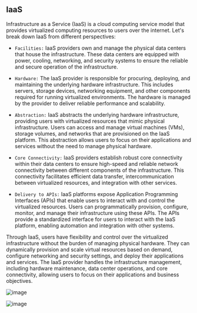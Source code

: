 ## IaaS

Infrastructure as a Service (IaaS) is a cloud computing service model that provides virtualized computing resources to users over the internet. Let's break down IaaS from different perspectives:

+ `Facilities:` IaaS providers own and manage the physical data centers that house the infrastructure. These data centers are equipped with power, cooling, networking, and security systems to ensure the reliable and secure operation of the infrastructure.

+ `Hardware:` The IaaS provider is responsible for procuring, deploying, and maintaining the underlying hardware infrastructure. This includes servers, storage devices, networking equipment, and other components required for running virtualized environments. The hardware is managed by the provider to deliver reliable performance and scalability.

+ `Abstraction:` IaaS abstracts the underlying hardware infrastructure, providing users with virtualized resources that mimic physical infrastructure. Users can access and manage virtual machines (VMs), storage volumes, and networks that are provisioned on the IaaS platform. This abstraction allows users to focus on their applications and services without the need to manage physical hardware.

+ `Core Connectivity:` IaaS providers establish robust core connectivity within their data centers to ensure high-speed and reliable network connectivity between different components of the infrastructure. This connectivity facilitates efficient data transfer, intercommunication between virtualized resources, and integration with other services.

+ `Delivery to APIs:` IaaS platforms expose Application Programming Interfaces (APIs) that enable users to interact with and control the virtualized resources. Users can programmatically provision, configure, monitor, and manage their infrastructure using these APIs. The APIs provide a standardized interface for users to interact with the IaaS platform, enabling automation and integration with other systems.

Through IaaS, users have flexibility and control over the virtualized infrastructure without the burden of managing physical hardware. They can dynamically provision and scale virtual resources based on demand, configure networking and security settings, and deploy their applications and services. The IaaS provider handles the infrastructure management, including hardware maintenance, data center operations, and core connectivity, allowing users to focus on their applications and business objectives.

![image](https://github.com/adeleke123/I4GCybersecurity/assets/51156057/33f65218-9f0c-46e0-9197-0b87d8afb2eb)


![image](https://github.com/adeleke123/I4GCybersecurity/assets/51156057/9b1c21fe-dc33-4dc3-b369-eca0e174644e)



